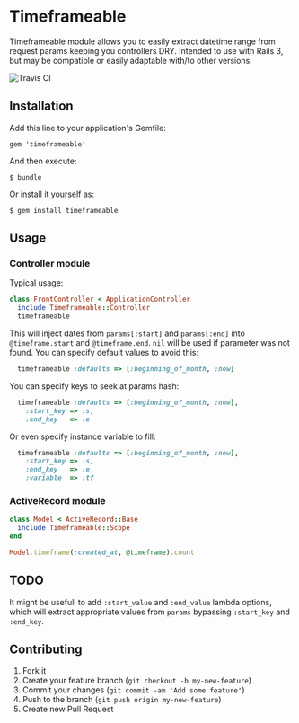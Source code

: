 # Timeframeable

Timeframeable module allows you to easily extract datetime range from request params keeping you controllers DRY.
Intended to use with Rails 3, but may be compatible or easily adaptable with/to other versions.

![Travis CI](https://api.travis-ci.org/AlexanderPavlenko/timeframeable.png "Travis CI")

## Installation

Add this line to your application's Gemfile:

    gem 'timeframeable'

And then execute:

    $ bundle

Or install it yourself as:

    $ gem install timeframeable

## Usage

### Controller module

Typical usage:

```ruby
class FrontController < ApplicationController
  include Timeframeable::Controller
  timeframeable
```

This will inject dates from `params[:start]` and `params[:end]` into `@timeframe.start` and `@timeframe.end`. `nil` will be used if parameter was not found. You can specify default values to avoid this:

```ruby
  timeframeable :defaults => [:beginning_of_month, :now]
```

You can specify keys to seek at params hash:

```ruby
  timeframeable :defaults => [:beginning_of_month, :now],
    :start_key => :s,
    :end_key   => :e
```

Or even specify instance variable to fill:

```ruby
  timeframeable :defaults => [:beginning_of_month, :now],
    :start_key => :s,
    :end_key   => :e,
    :variable  => :tf
```

### ActiveRecord module

```ruby
class Model < ActiveRecord::Base
  include Timeframeable::Scope
end

Model.timeframe(:created_at, @timeframe).count
```

## TODO

It might be usefull to add `:start_value` and `:end_value` lambda options, which will extract appropriate values from `params` bypassing `:start_key` and `:end_key`.

## Contributing

1. Fork it
2. Create your feature branch (`git checkout -b my-new-feature`)
3. Commit your changes (`git commit -am 'Add some feature'`)
4. Push to the branch (`git push origin my-new-feature`)
5. Create new Pull Request
